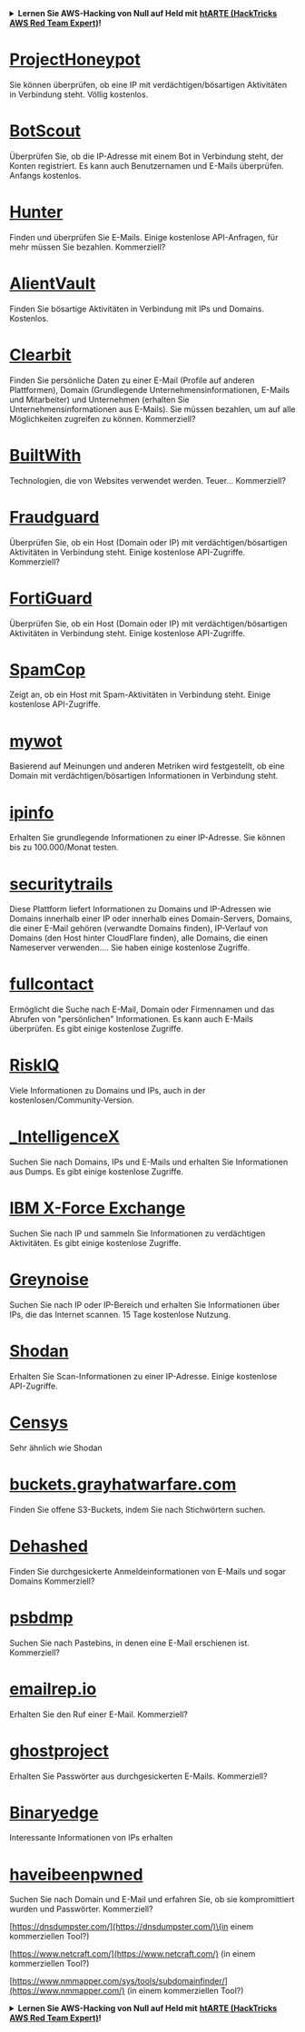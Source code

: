 <details>

<summary><strong>Lernen Sie AWS-Hacking von Null auf Held mit</strong> <a href="https://training.hacktricks.xyz/courses/arte"><strong>htARTE (HackTricks AWS Red Team Expert)</strong></a><strong>!</strong></summary>

Andere Möglichkeiten, HackTricks zu unterstützen:

* Wenn Sie Ihr **Unternehmen in HackTricks bewerben möchten** oder **HackTricks als PDF herunterladen möchten**, überprüfen Sie die [**ABONNEMENTPLÄNE**](https://github.com/sponsors/carlospolop)!
* Holen Sie sich das [**offizielle PEASS & HackTricks-Merchandise**](https://peass.creator-spring.com)
* Entdecken Sie [**The PEASS Family**](https://opensea.io/collection/the-peass-family), unsere Sammlung exklusiver [**NFTs**](https://opensea.io/collection/the-peass-family)
* **Treten Sie der** 💬 [**Discord-Gruppe**](https://discord.gg/hRep4RUj7f) oder der [**Telegram-Gruppe**](https://t.me/peass) bei oder **folgen** Sie uns auf **Twitter** 🐦 [**@hacktricks_live**](https://twitter.com/hacktricks_live)**.**
* **Teilen Sie Ihre Hacking-Tricks, indem Sie PRs zu den** [**HackTricks**](https://github.com/carlospolop/hacktricks) und [**HackTricks Cloud**](https://github.com/carlospolop/hacktricks-cloud) GitHub-Repositories einreichen.

</details>


# [ProjectHoneypot](https://www.projecthoneypot.org/)

Sie können überprüfen, ob eine IP mit verdächtigen/bösartigen Aktivitäten in Verbindung steht. Völlig kostenlos.

# [**BotScout**](http://botscout.com/api.htm)

Überprüfen Sie, ob die IP-Adresse mit einem Bot in Verbindung steht, der Konten registriert. Es kann auch Benutzernamen und E-Mails überprüfen. Anfangs kostenlos.

# [Hunter](https://hunter.io/)

Finden und überprüfen Sie E-Mails.
Einige kostenlose API-Anfragen, für mehr müssen Sie bezahlen.
Kommerziell?

# [AlientVault](https://otx.alienvault.com/api)

Finden Sie bösartige Aktivitäten in Verbindung mit IPs und Domains. Kostenlos.

# [Clearbit](https://dashboard.clearbit.com/)

Finden Sie persönliche Daten zu einer E-Mail \(Profile auf anderen Plattformen\), Domain \(Grundlegende Unternehmensinformationen, E-Mails und Mitarbeiter\) und Unternehmen \(erhalten Sie Unternehmensinformationen aus E-Mails\).
Sie müssen bezahlen, um auf alle Möglichkeiten zugreifen zu können.
Kommerziell?

# [BuiltWith](https://builtwith.com/)

Technologien, die von Websites verwendet werden. Teuer...
Kommerziell?

# [Fraudguard](https://fraudguard.io/)

Überprüfen Sie, ob ein Host \(Domain oder IP\) mit verdächtigen/bösartigen Aktivitäten in Verbindung steht. Einige kostenlose API-Zugriffe.
Kommerziell?

# [FortiGuard](https://fortiguard.com/)

Überprüfen Sie, ob ein Host \(Domain oder IP\) mit verdächtigen/bösartigen Aktivitäten in Verbindung steht. Einige kostenlose API-Zugriffe.

# [SpamCop](https://www.spamcop.net/)

Zeigt an, ob ein Host mit Spam-Aktivitäten in Verbindung steht. Einige kostenlose API-Zugriffe.

# [mywot](https://www.mywot.com/)

Basierend auf Meinungen und anderen Metriken wird festgestellt, ob eine Domain mit verdächtigen/bösartigen Informationen in Verbindung steht.

# [ipinfo](https://ipinfo.io/)

Erhalten Sie grundlegende Informationen zu einer IP-Adresse. Sie können bis zu 100.000/Monat testen.

# [securitytrails](https://securitytrails.com/app/account)

Diese Plattform liefert Informationen zu Domains und IP-Adressen wie Domains innerhalb einer IP oder innerhalb eines Domain-Servers, Domains, die einer E-Mail gehören \(verwandte Domains finden\), IP-Verlauf von Domains \(den Host hinter CloudFlare finden\), alle Domains, die einen Nameserver verwenden....
Sie haben einige kostenlose Zugriffe.

# [fullcontact](https://www.fullcontact.com/)

Ermöglicht die Suche nach E-Mail, Domain oder Firmennamen und das Abrufen von "persönlichen" Informationen. Es kann auch E-Mails überprüfen. Es gibt einige kostenlose Zugriffe.

# [RiskIQ](https://www.spiderfoot.net/documentation/)

Viele Informationen zu Domains und IPs, auch in der kostenlosen/Community-Version.

# [\_IntelligenceX](https://intelx.io/)

Suchen Sie nach Domains, IPs und E-Mails und erhalten Sie Informationen aus Dumps. Es gibt einige kostenlose Zugriffe.

# [IBM X-Force Exchange](https://exchange.xforce.ibmcloud.com/)

Suchen Sie nach IP und sammeln Sie Informationen zu verdächtigen Aktivitäten. Es gibt einige kostenlose Zugriffe.

# [Greynoise](https://viz.greynoise.io/)

Suchen Sie nach IP oder IP-Bereich und erhalten Sie Informationen über IPs, die das Internet scannen. 15 Tage kostenlose Nutzung.

# [Shodan](https://www.shodan.io/)

Erhalten Sie Scan-Informationen zu einer IP-Adresse. Einige kostenlose API-Zugriffe.

# [Censys](https://censys.io/)

Sehr ähnlich wie Shodan

# [buckets.grayhatwarfare.com](https://buckets.grayhatwarfare.com/)

Finden Sie offene S3-Buckets, indem Sie nach Stichwörtern suchen.

# [Dehashed](https://www.dehashed.com/data)

Finden Sie durchgesickerte Anmeldeinformationen von E-Mails und sogar Domains
Kommerziell?

# [psbdmp](https://psbdmp.ws/)

Suchen Sie nach Pastebins, in denen eine E-Mail erschienen ist. Kommerziell?

# [emailrep.io](https://emailrep.io/key)

Erhalten Sie den Ruf einer E-Mail. Kommerziell?

# [ghostproject](https://ghostproject.fr/)

Erhalten Sie Passwörter aus durchgesickerten E-Mails. Kommerziell?

# [Binaryedge](https://www.binaryedge.io/)

Interessante Informationen von IPs erhalten

# [haveibeenpwned](https://haveibeenpwned.com/)

Suchen Sie nach Domain und E-Mail und erfahren Sie, ob sie kompromittiert wurden und Passwörter. Kommerziell?

[https://dnsdumpster.com/](https://dnsdumpster.com/)\(in einem kommerziellen Tool?\)

[https://www.netcraft.com/](https://www.netcraft.com/) \(in einem kommerziellen Tool?\)

[https://www.nmmapper.com/sys/tools/subdomainfinder/](https://www.nmmapper.com/) \(in einem kommerziellen Tool?\)



<details>

<summary><strong>Lernen Sie AWS-Hacking von Null auf Held mit</strong> <a href="https://training.hacktricks.xyz/courses/arte"><strong>htARTE (HackTricks AWS Red Team Expert)</strong></a><strong>!</strong></summary>

Andere Möglichkeiten, HackTricks zu unterstützen:

* Wenn Sie Ihr **Unternehmen in HackTricks bewerben möchten** oder **HackTricks als PDF herunterladen möchten**, überprüfen Sie die [**ABONNEMENTPLÄNE**](https://github.com/sponsors/carlospolop)!
* Holen Sie sich das [**offizielle PEASS & HackTricks-Merchandise**](https://peass.creator-spring.com)
* Entdecken Sie [**The PEASS Family**](https://opensea.io/collection/the-peass-family), unsere Sammlung exklusiver [**NFTs**](https://opensea.io/collection/the-peass-family)
* **Treten Sie der** 💬 [**Discord-Gruppe**](https://discord.gg/hRep4RUj7f) oder der [**Telegram-Gruppe**](https://t.me/peass) bei oder **folgen** Sie uns auf **Twitter** 🐦 [**@hacktricks_live**](https://twitter.com/hacktricks_live)**.**
* **Teilen Sie Ihre Hacking-Tricks, indem Sie PRs zu den** [**HackTricks**](https://github.com/carlospolop/hacktricks) und [**HackTricks Cloud**](https://github.com/carlospolop/hacktricks-cloud) GitHub-Repositories einreichen.

</details>
